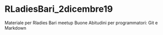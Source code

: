 # RLadiesBari_2dicembre19
Materiale per Rladies Bari meetup Buone Abitudini per programmatori: Git e Markdown
